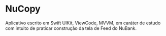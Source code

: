 # NuCopy
Aplicativo escrito em Swift UIKit, ViewCode, MVVM, em caráter de estudo com intuito de praticar construção da tela de Feed do NuBank.
